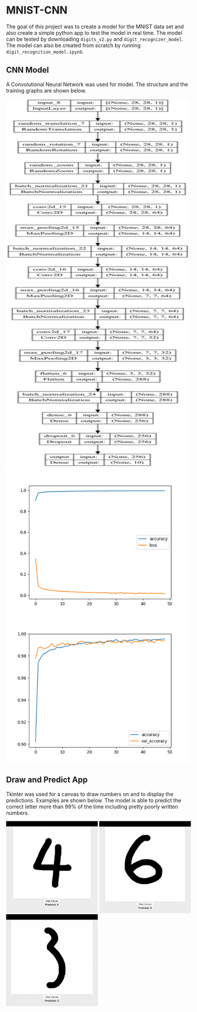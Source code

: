 # MNIST-CNN

The goal of this project was to create a model for the MNIST data set and also create a simple python app to test the model in real time.
The model can be tested by downloading `digits_v2.py` and `digit_recognizer_model`. The model can also be created from scratch by running `digit_recognition_model.ipynb`.

## CNN Model

A Convolutional Neural Network was used for model. The structure and the training graphs are shown below. 

<img src="https://github.com/Ryusei97/MNIST-CNN/blob/main/my_model.png" alt="alt text" width=500 height=1000>

<img src="https://github.com/Ryusei97/MNIST-CNN/blob/main/accuracy_loss.png" alt="alt text" width=500 height=400>

<img src="https://github.com/Ryusei97/MNIST-CNN/blob/main/accuracy_val_accuracy.png" alt="alt text" width=500 height=400>

## Draw and Predict App 

Tkinter was used for a canvas to draw numbers on and to display the predictions. Examples are shown below. The model is able to predict the correct letter more than 99% of the time including pretty poorly written numbers. 

<img src="https://github.com/Ryusei97/MNIST-CNN/blob/main/Demo1.png" alt="alt text" width=250 height=250>

<img src="https://github.com/Ryusei97/MNIST-CNN/blob/main/Demo2.png" alt="alt text" width=250 height=250>

<img src="https://github.com/Ryusei97/MNIST-CNN/blob/main/Demo3.png" alt="alt text" width=250 height=250>

